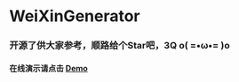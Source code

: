 # WeiXinGenerator
### 开源了供大家参考，顺路给个Star吧，3Q  o( =•ω•= )o
#### 在线演示请点击 [Demo](https://mrwalie.github.io/WeiXinGenerator/index.html) 
